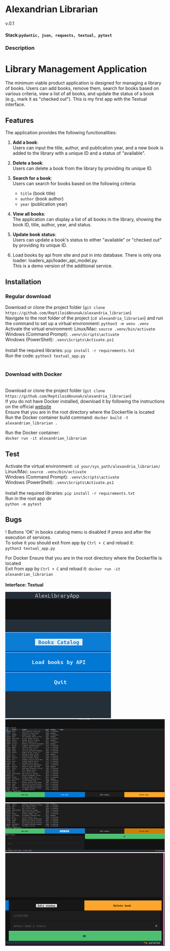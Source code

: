 # **Alexandrian Librarian**
v.0.1
#### Stack:`pydantic, json, requests, textual, pytest`

### **Description**

# Library Management Application

The minimum viable product application is designed for managing a library of books. Users can add books, remove them, search for books based on various criteria, view a list of all books, and update the status of a book (e.g., mark it as "checked out").
This is my first app with the Textual interface.

## Features

The application provides the following functionalities:

1. **Add a book**:  
   Users can input the title, author, and publication year, and a new book is added to the library with a unique ID and a status of "available".
   
2. **Delete a book**:  
   Users can delete a book from the library by providing its unique ID.

3. **Search for a book**:  
   Users can search for books based on the following criteria:
   - `title` (book title)
   - `author` (book author)
   - `year` (publication year)

4. **View all books**:  
   The application can display a list of all books in the library, showing the book ID, title, author, year, and status.

5. **Update book status**:  
   Users can update a book's status to either "available" or "checked out" by providing its unique ID.

6. Load books by api from site and put in into database. There is only ona loader: loaders_api/loader_api_model.py.<br>
This is a demo version of the additional service.

## Installation

### Regular download

Download or clone the project folder (`git clone https://github.com/ReptiloidAnunak/alexandria_librarian`)<br>
Navigate to the root folder of the project (`cd alexandria_librarian`) and run the command to set up a virtual environment: `python3 -m venv .venv`<br>
Activate the virtual environment:
    Linux/Mac: `source .venv/bin/activate`<br>
    Windows (Command Prompt): `.venv\Scripts\activate`<br>
    Windows (PowerShell): `.venv\Scripts\Activate.ps1`<br> <br>
Install the required libraries: `pip install -r requirements.txt`<br>
Run the code: `python3 textual_app.py` <br><br>

### Download with Docker 
<br>Download or clone the project folder (`git clone https://github.com/ReptiloidAnunak/alexandria_librarian`)
<br>If you do not have Docker installed, download it by following the instructions on the official [website](https://docs.docker.com/engine/install/)<br>Ensure that you are in the root directory where the Dockerfile is located<br>
Run the Docker container build command: `docker build -t alexandrian_librarian .`


Run the Docker container: <br>`docker run -it alexandrian_librarian`

## Test 

Activate the virtual environment:
    `cd your/sys_path/alexandria_librarian/`<br>
    Linux/Mac: `source .venv/bin/activate`<br>
    Windows (Command Prompt): `.venv\Scripts\activate`<br>
    Windows (PowerShell): `.venv\Scripts\Activate.ps1`<br> <br>
Install the required libraries: `pip install -r requirements.txt` <br>Run in the root app dir<br>
`python -m pytest`

## Bugs

! Buttons 'OK' in books catalog menu is disabled if press and after the execution of services.<br>
To solve it you should exit from app by `Ctrl + C` and reload it:<br>`python3 textual_app.py`

For Docker
Ensure that you are in the root directory where the Dockerfile is located<br>
Exit from app by `Ctrl + C` and reload it: 
`docker run -it alexandrian_librarian`<br><br>
**Interface: Textual**

![main_menu.png](screenshots/main_menu.png)
<br>
![books_catalog.png](screenshots/books_catalog.png)
<br>
![add_book.png](screenshots/add_book.png)
<br>
![del_book.png](screenshots/del_book.png)